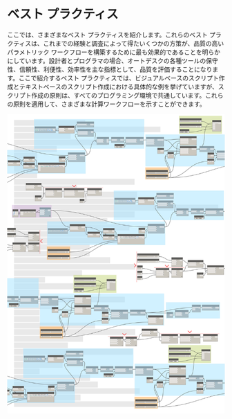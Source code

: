 

# ベスト プラクティス

ここでは、さまざまなベスト プラクティスを紹介します。これらのベスト プラクティスは、これまでの経験と調査によって得たいくつかの方策が、品質の高いパラメトリック ワークフローを構築するために最も効果的であることを明らかにしています。設計者とプログラマの場合、オートデスクの各種ツールの保守性、信頼性、利便性、効率性を主な指標として、品質を評価することになります。ここで紹介するベスト プラクティスでは、ビジュアルベースのスクリプト作成とテキストベースのスクリプト作成における具体的な例を挙げていますが、スクリプト作成の原則は、すべてのプログラミング環境で共通しています。これらの原則を適用して、さまざまな計算ワークフローを示すことができます。

![](images/12-1/best-practices-cover.jpg)

